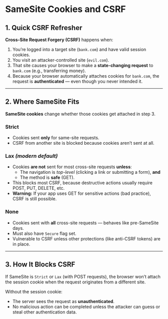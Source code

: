 # SameSite Cookies and CSRF

## 1. Quick CSRF Refresher
**Cross-Site Request Forgery (CSRF)** happens when:  
1. You’re logged into a target site (`bank.com`) and have valid session cookies.  
2. You visit an attacker-controlled site (`evil.com`).  
3. That site causes your browser to make a **state-changing request** to `bank.com` (e.g., transferring money).  
4. Because your browser automatically attaches cookies for `bank.com`, the request is **authenticated** — even though you never intended it.

---

## 2. Where SameSite Fits
**SameSite cookies** change whether those cookies get attached in step 3.

### Strict
- Cookies sent **only** for same-site requests.
- CSRF from another site is blocked because cookies aren’t sent at all.

### Lax *(modern default)*
- Cookies **are not** sent for most cross-site requests **unless**:
  - The navigation is *top-level* (clicking a link or submitting a form), **and**
  - The method is **safe** (GET).  
- This blocks most CSRF, because destructive actions usually require POST, PUT, DELETE, etc.
- **Warning:** If your app uses GET for sensitive actions (bad practice), CSRF is still possible.

### None
- Cookies sent with **all** cross-site requests — behaves like pre-SameSite days.
- Must also have `Secure` flag set.
- Vulnerable to CSRF unless other protections (like anti-CSRF tokens) are in place.

---

## 3. How It Blocks CSRF
If SameSite is `Strict` or `Lax` (with POST requests), the browser won’t attach the session cookie when the request originates from a different site.  

Without the session cookie:
- The server sees the request as **unauthenticated**.
- No malicious action can be completed unless the attacker can guess or steal other authentication data.
